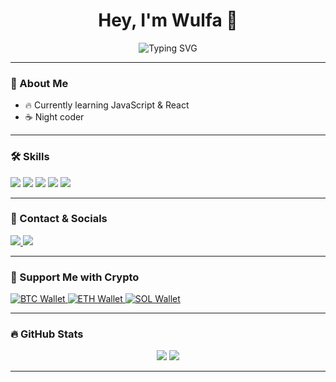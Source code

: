<h1 align="center">Hey, I'm Wulfa 👾</h1>
<p align="center">
  <img src="https://readme-typing-svg.demolab.com?font=Fira+Code&size=24&pause=1000&color=FBBF24&center=true&vCenter=true&width=435&lines=Welcome+to+my+profile!;Frontend+Wizard+in+Progress...;JavaScript+Lover+%F0%9F%94%A5;Code%2C+Create%2C+Repeat." alt="Typing SVG" />
</p>

---

### 🧠 About Me
- 🔥 Currently learning JavaScript & React
- ☕ Night coder

---

### 🛠️ Skills
<p align="left">
  <img src="https://img.shields.io/badge/HTML5-E34F26?style=for-the-badge&logo=html5&logoColor=white"/>
  <img src="https://img.shields.io/badge/CSS3-1572B6?style=for-the-badge&logo=css3&logoColor=white"/>
  <img src="https://img.shields.io/badge/JavaScript-F7DF1E?style=for-the-badge&logo=javascript&logoColor=black"/>
  <img src="https://img.shields.io/badge/React-20232A?style=for-the-badge&logo=react&logoColor=61DAFB"/>
  <img src="https://img.shields.io/badge/Node.js-339933?style=for-the-badge&logo=nodedotjs&logoColor=white"/>
</p>

---

### 💬 Contact & Socials
<p align="left">
  <a href="https://steamcommunity.com/profiles/76561198867839214/" target="_blank">
    <img src="https://img.shields.io/badge/Steam-WulfaW-171a21?style=for-the-badge&logo=steam&logoColor=white" />
  </a>
  <a href="https://discord.com/users/502492480651001856" target="_blank">
    <img src="https://img.shields.io/badge/Discord-WulfaW%230000-5865F2?style=for-the-badge&logo=discord&logoColor=white" />
  </a>
</p>

---

### 💸 Support Me with Crypto
<p align="left">
  <a href="https://www.blockchain.com/explorer/addresses/btc/bc1qvdd3wcnt4gntc7ps9fz9rf2yznqn3vgf8fsf6g" target="_blank">
    <img src="https://img.shields.io/badge/BTC-Donate-F7931A?style=for-the-badge&logo=bitcoin&logoColor=white" alt="BTC Wallet"/>
  </a>
  <a href="https://etherscan.io/address/0x491f18967f27E0F1089A50B624d37DBc312d32E9" target="_blank">
    <img src="https://img.shields.io/badge/ETH-Donate-3C3C3D?style=for-the-badge&logo=ethereum&logoColor=white" alt="ETH Wallet"/>
  </a>
  <a href="https://solscan.io/account/ED3mwuKJxx7hESPUXRMC1dCBiEMfQ1EXtXvYVHLgLDV2" target="_blank">
    <img src="https://img.shields.io/badge/SOL-Donate-9945FF?style=for-the-badge&logo=solana&logoColor=white" alt="SOL Wallet"/>
  </a>
</p>

---

### 🔥 GitHub Stats
<p align="center">
  <img src="https://github-readme-stats.vercel.app/api?username=WulfaW&show_icons=true&theme=tokyonight" />
  <img src="https://github-readme-streak-stats.herokuapp.com/?user=WulfaW&theme=tokyonight" />
</p>

---
